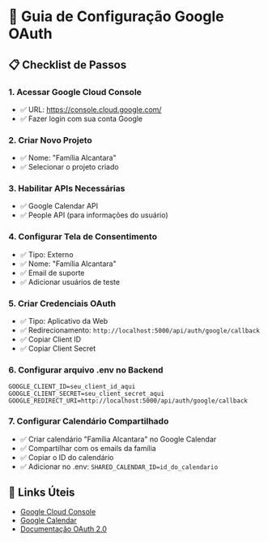 # 📝 Guia de Configuração Google OAuth

## 📋 Checklist de Passos

### 1. Acessar Google Cloud Console

- ✅ URL: https://console.cloud.google.com/
- ✅ Fazer login com sua conta Google

### 2. Criar Novo Projeto

- ✅ Nome: "Família Alcantara"
- ✅ Selecionar o projeto criado

### 3. Habilitar APIs Necessárias

- ✅ Google Calendar API
- ✅ People API (para informações do usuário)

### 4. Configurar Tela de Consentimento

- ✅ Tipo: Externo
- ✅ Nome: "Família Alcantara"
- ✅ Email de suporte
- ✅ Adicionar usuários de teste

### 5. Criar Credenciais OAuth

- ✅ Tipo: Aplicativo da Web
- ✅ Redirecionamento: `http://localhost:5000/api/auth/google/callback`
- ✅ Copiar Client ID
- ✅ Copiar Client Secret

### 6. Configurar arquivo .env no Backend

```env
GOOGLE_CLIENT_ID=seu_client_id_aqui
GOOGLE_CLIENT_SECRET=seu_client_secret_aqui
GOOGLE_REDIRECT_URI=http://localhost:5000/api/auth/google/callback
```

### 7. Configurar Calendário Compartilhado

- ✅ Criar calendário "Família Alcantara" no Google Calendar
- ✅ Compartilhar com os emails da família
- ✅ Copiar o ID do calendário
- ✅ Adicionar no .env: `SHARED_CALENDAR_ID=id_do_calendario`

## 🔗 Links Úteis

- [Google Cloud Console](https://console.cloud.google.com/)
- [Google Calendar](https://calendar.google.com/)
- [Documentação OAuth 2.0](https://developers.google.com/identity/protocols/oauth2)
